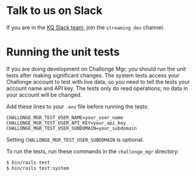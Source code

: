 # Talk to us on Slack

If you are in the [KQ Slack team](https://kqchat.slack.com), join the
`streaming_dev` channel.

# Running the unit tests

If you are doing development on Challonge Mgr, you should run the unit tests
after making significant changes.  The system tests access your Challonge
account to test with live data, so you need to tell the tests your account
name and API key.  The tests only do read operations; no data in your account
will be changed.

Add these lines to your `.env` file before running the tests:

```
CHALLONGE_MGR_TEST_USER_NAME=your_user_name
CHALLONGE_MGR_TEST_USER_API_KEY=your_api_key
CHALLONGE_MGR_TEST_USER_SUBDOMAIN=your_subdomain
```

Setting `CHALLONGE_MGR_TEST_USER_SUBDOMAIN` is optional.

To run the tests, run these commands in the `challonge_mgr` directory:

```sh
$ bin/rails test
$ bin/rails test:system
```
